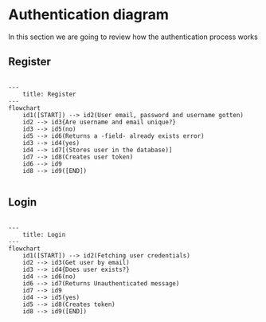 # Authentication diagram

In this section we are going to review how the authentication process works

## Register

```mermaid

---
    title: Register
---
flowchart
    id1([START]) --> id2(User email, password and username gotten)
    id2 --> id3{Are username and email unique?}
    id3 --> id5(no)
    id5 --> id6(Returns a -field- already exists error)
    id3 --> id4(yes)
    id4 --> id7[(Stores user in the database)]
    id7 --> id8(Creates user token)
    id6 --> id9
    id8 --> id9([END])


```

## Login

```mermaid

---
    title: Login
---
flowchart
    id1([START]) --> id2(Fetching user credentials)
    id2 --> id3(Get user by email)
    id3 --> id4{Does user exists?}
    id4 --> id6(no)
    id6 --> id7(Returns Unauthenticated message)
    id7 --> id9
    id4 --> id5(yes)
    id5 --> id8(Creates token)
    id8 --> id9([END])

```
